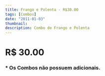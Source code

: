 ```yaml
---
title: Frango e Polenta - R$30.00
tags: [Combos]
date: "2011-01-03"
thumbnail:
description: Combo de Frango e Polenta
---
```


# R\$ 30.00

<h3 id="unordered">
<strong>
<strong>* Os Combos não possuem adicionais.</strong>
</strong>
</h3>
